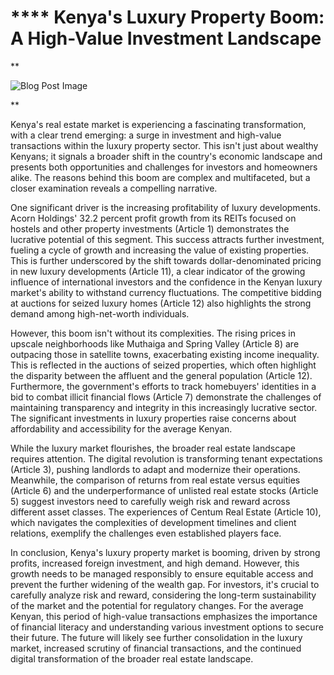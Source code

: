 # **** Kenya's Luxury Property Boom: A High-Value Investment Landscape

**

![Blog Post Image](https://www.tiktok.com/api/img/?itemId=7414497185972227334&location=0&aid=1988)

**

Kenya's real estate market is experiencing a fascinating transformation, with a clear trend emerging: a surge in investment and high-value transactions within the luxury property sector.  This isn't just about wealthy Kenyans; it signals a broader shift in the country's economic landscape and presents both opportunities and challenges for investors and homeowners alike.  The reasons behind this boom are complex and multifaceted, but a closer examination reveals a compelling narrative.

One significant driver is the increasing profitability of luxury developments. Acorn Holdings' 32.2 percent profit growth from its REITs focused on hostels and other property investments (Article 1) demonstrates the lucrative potential of this segment.  This success attracts further investment, fueling a cycle of growth and increasing the value of existing properties.  This is further underscored by the shift towards dollar-denominated pricing in new luxury developments (Article 11), a clear indicator of the growing influence of international investors and the confidence in the Kenyan luxury market's ability to withstand currency fluctuations.  The competitive bidding at auctions for seized luxury homes (Article 12) also highlights the strong demand among high-net-worth individuals.

However, this boom isn't without its complexities. The rising prices in upscale neighborhoods like Muthaiga and Spring Valley (Article 8) are outpacing those in satellite towns, exacerbating existing income inequality.  This is reflected in the auctions of seized properties, which often highlight the disparity between the affluent and the general population (Article 12).  Furthermore, the government's efforts to track homebuyers' identities in a bid to combat illicit financial flows (Article 7) demonstrate the challenges of maintaining transparency and integrity in this increasingly lucrative sector.  The significant investments in luxury properties raise concerns about affordability and accessibility for the average Kenyan.

While the luxury market flourishes, the broader real estate landscape requires attention.  The digital revolution is transforming tenant expectations (Article 3), pushing landlords to adapt and modernize their operations.  Meanwhile, the comparison of returns from real estate versus equities (Article 6) and the underperformance of unlisted real estate stocks (Article 5) suggest investors need to carefully weigh risk and reward across different asset classes.  The experiences of Centum Real Estate (Article 10), which navigates the complexities of development timelines and client relations, exemplify the challenges even established players face.

In conclusion, Kenya's luxury property market is booming, driven by strong profits, increased foreign investment, and high demand.  However, this growth needs to be managed responsibly to ensure equitable access and prevent the further widening of the wealth gap.  For investors, it's crucial to carefully analyze risk and reward, considering the long-term sustainability of the market and the potential for regulatory changes.  For the average Kenyan, this period of high-value transactions emphasizes the importance of financial literacy and understanding various investment options to secure their future. The future will likely see further consolidation in the luxury market, increased scrutiny of financial transactions, and the continued digital transformation of the broader real estate landscape.

